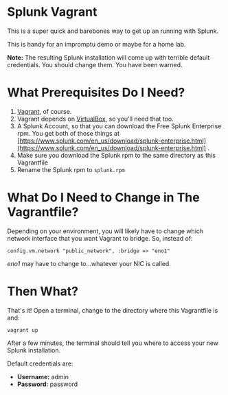 # Splunk Vagrant

This is a super quick and barebones way to get up an running with Splunk.

This is handy for an impromptu demo or maybe for a home lab.

**Note:** The resulting Splunk installation will come up with terrible default credentials.  You should change them.  You have been warned.

# What Prerequisites Do I Need?

 1. [Vagrant](https://www.vagrantup.com/), of course.
 2. Vagrant depends on [VirtualBox](https://www.virtualbox.org/), so
        you'll need that too.
 3. A Splunk Account, so that you can download the Free Splunk Enterprise rpm.  You get both of those things at [https://www.splunk.com/en_us/download/splunk-enterprise.html](https://www.splunk.com/en_us/download/splunk-enterprise.html) .
 4. Make sure you download the Splunk rpm to the same directory as this Vagrantfile
 5. Rename the Splunk rpm to `splunk.rpm`

# What Do I Need to Change in The Vagrantfile?

Depending on your environment, you will likely have to change which network interface that you want Vagrant to bridge.  So, instead of:

    config.vm.network "public_network", :bridge => "eno1"

*eno1* may have to change to...whatever your NIC is called.

# Then What?

That's it!
Open a terminal, change to the directory where this Vagrantfile is and:

    vagrant up

After a few minutes, the terminal should tell you where to access your new Splunk installation.

Default credentials are:
 - **Username:** admin
 - **Password:** password

